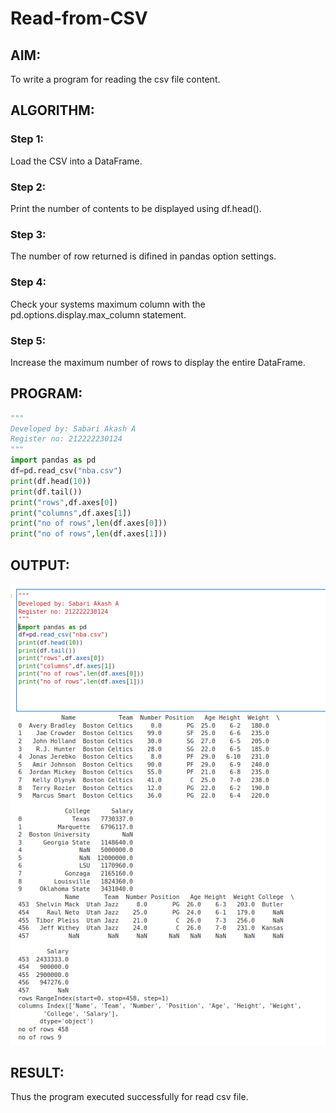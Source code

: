 # Read-from-CSV

## AIM:
To write a program for reading the csv file content.
## ALGORITHM:
### Step 1:
Load the CSV into a DataFrame.
<br>

### Step 2:
Print the number of contents to be displayed using df.head().
<br>

### Step 3:
The number of row returned is difined in pandas option settings.
<br>

### Step 4:
Check your systems maximum column with the pd.options.display.max_column statement.
<br>

### Step 5:
Increase the maximum  number of rows to display the entire DataFrame.
## PROGRAM:
```python
"""
Developed by: Sabari Akash A
Register no: 212222230124
"""
import pandas as pd
df=pd.read_csv("nba.csv")
print(df.head(10))
print(df.tail())
print("rows",df.axes[0])
print("columns",df.axes[1])
print("no of rows",len(df.axes[0]))
print("no of rows",len(df.axes[1]))
```
## OUTPUT:
![output](/output.png)

## RESULT:
Thus the program executed successfully for read csv file.